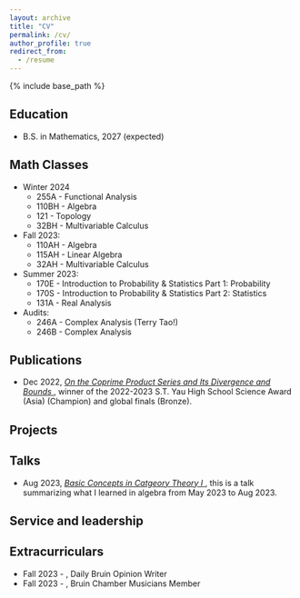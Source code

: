 ```yaml
---
layout: archive
title: "CV"
permalink: /cv/
author_profile: true
redirect_from:
  - /resume
---
```


{% include base_path %}

Education
------
* B.S. in Mathematics, 2027 (expected)
  
Math Classes
------
* Winter 2024
  + 255A - Functional Analysis
  + 110BH - Algebra
  + 121 - Topology
  + 32BH - Multivariable Calculus
* Fall 2023:
  + 110AH - Algebra 
  + 115AH - Linear Algebra
  + 32AH - Multivariable Calculus
* Summer 2023:
  + 170E - Introduction to Probability & Statistics Part 1: Probability
  + 170S - Introduction to Probability & Statistics Part 2: Statistics
  + 131A - Real Analysis
* Audits:
  + 246A - Complex Analysis (Terry Tao!)
  + 246B - Complex Analysis
    
Publications
------
* Dec 2022, <a href="https://drive.google.com/file/d/1XE6-QVYHrVWyFg-2u4yom5OPNqoixJw_/view?usp=sharing"> *On the Coprime Product Series and Its Divergence and Bounds* </a>, winner of the 2022-2023 S.T. Yau High School Science Award (Asia) (Champion) and global finals (Bronze).

Projects
------
  
Talks
------
* Aug 2023, <a href="https://drive.google.com/file/d/11osYw7-6TlMaAoz0Ns-5TaqgeEsCY6in/view?usp=sharing"> *Basic Concepts in Catgeory Theory I* </a>, this is a talk summarizing what I learned in algebra from May 2023 to Aug 2023.

Service and leadership
------

Extracurriculars
------
* Fall 2023 - , Daily Bruin Opinion Writer
* Fall 2023 - , Bruin Chamber Musicians Member
